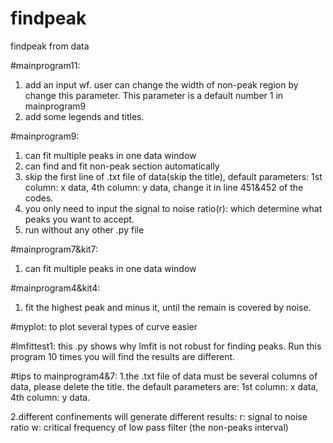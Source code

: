 # findpeak
findpeak from data

#mainprogram11:
1. add an input wf. user can change the width of non-peak region by change this parameter. This parameter is a default number 1 in mainprogram9
2. add some legends and titles.

#mainprogram9:
1. can fit multiple peaks in one data window
2. can find and fit non-peak section automatically
3. skip the first line of .txt file of data(skip the title), default parameters: 1st column: x data, 4th column: y data, change it in line 451&452 of the codes.
4. you only need to input the signal to noise ratio(r): which determine what peaks you want to accept.
5. run without any other .py file

#mainprogram7&kit7: 
1. can fit multiple peaks in one data window

#mainprogram4&kit4: 
1. fit the highest peak and minus it, until the remain is covered by noise.

#myplot: to plot several types of curve easier

#lmfittest1: this .py shows why lmfit is not robust for finding peaks. Run this program 10 times you will find the results are different.

#tips to mainprogram4&7:
1.the .txt file of data must be several columns of data, please delete the title. the default parameters are: 1st column: x data, 4th column: y data.

2.different confinements will generate different results:
  r: signal to noise ratio
  w: critical frequency of low pass filter
  (the non-peaks interval)
